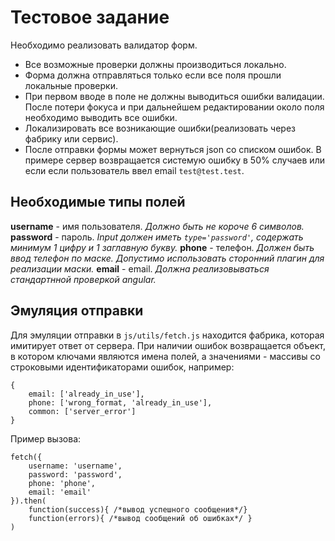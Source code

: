 # Тестовое задание
Необходимо реализовать валидатор форм. 
- Все возможные проверки должны производиться локально. 
- Форма должна отправляться только если все поля прошли локальные 
проверки.
- При первом вводе в поле не должны выводиться ошибки валидации. После 
потери фокуса и при дальнейшем редактировании около поля необходимо 
выводить все ошибки.
- Локализировать все возникающие ошибки(реализовать через фабрику 
или сервис).
- После отправки формы может вернуться json со списком ошибок. В примере
сервер возвращается системую ошибку в 50% случаев или если если 
пользователь ввел email `test@test.test`. 

## Необходимые типы полей
**username** - имя пользователя. _Должно быть не короче 6 символов._
**password** - пароль. _Input должен иметь `type='password'`, содержать
минимум 1 цифру и 1 заглавную букву._
**phone** - телефон. _Должен быть ввод телефон по маске. Допустимо
использовать сторонний плагин для реализации маски._
**email** - email. _Должна реализовываться стандартнной проверкой 
angular._

## Эмуляция отправки 
Для эмуляции отправки в `js/utils/fetch.js` находится фабрика,
которая имитирует ответ от сервера. При наличии ошибок возвращается 
объект, в котором ключами являются имена полей, а значениями - массивы
со строковыми идентификаторами ошибок, например:
```
{
    email: ['already_in_use'],
    phone: ['wrong_format, 'already_in_use'],
    common: ['server_error']
}
```

Пример вызова:
```
fetch({
    username: 'username', 
    password: 'password',
    phone: 'phone',
    email: 'email'
}).then(
    function(success){ /*вывод успешного сообщения*/}
    function(errors){ /*вывод сообщений об ошибках*/ }
)
```

 